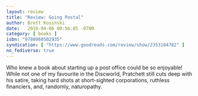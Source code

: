 ```yaml
---
layout: review
title: "Review: Going Postal"
author: Brett Kosinski
date:   2018-04-06 00:56:05 -0700
category: [ books ]
isbn: "9780060502935"
syndication: [ "https://www.goodreads.com/review/show/2353184782" ]
no_fediverse: true
---
```


Who knew a book about starting up a post office could be so enjoyable! While not one of my favourite in the Discworld, Pratchett still cuts deep with his satire, taking hard shots at short-sighted corporations, ruthless financiers, and, randomly, naturopathy.
